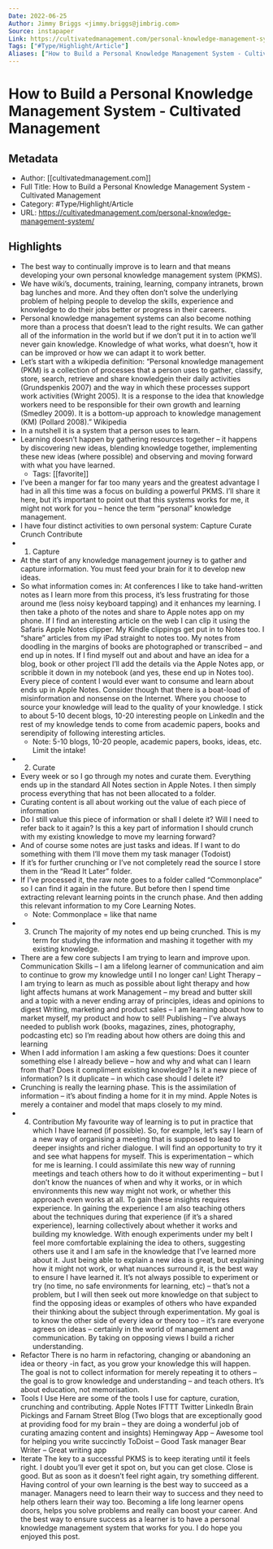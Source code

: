 ```yaml
---
Date: 2022-06-25
Author: Jimmy Briggs <jimmy.briggs@jimbrig.com>
Source: instapaper
Link: https://cultivatedmanagement.com/personal-knowledge-management-system/
Tags: ["#Type/Highlight/Article"]
Aliases: ["How to Build a Personal Knowledge Management System - Cultivated Management", "How to Build a Personal Knowledge Management System - Cultivated Management"]
---
```

# How to Build a Personal Knowledge Management System - Cultivated Management

## Metadata
- Author: [[cultivatedmanagement.com]]
- Full Title: How to Build a Personal Knowledge Management System - Cultivated Management
- Category: #Type/Highlight/Article
- URL: https://cultivatedmanagement.com/personal-knowledge-management-system/

## Highlights
- The best way to continually improve is to learn and that means developing your own personal knowledge management system (PKMS).
- We have wiki’s, documents, training, learning, company intranets, brown bag lunches and more. And they often don’t solve the underlying problem of helping people to develop the skills, experience and knowledge to do their jobs better or progress in their careers.
- Personal knowledge management systems can also become nothing more than a process that doesn’t lead to the right results. We can gather all of the information in the world but if we don’t put it in to action we’ll never gain knowledge. Knowledge of what works, what doesn’t, how it can be improved or how we can adapt it to work better.
- Let’s start with a wikipedia definition:
  “Personal knowledge management (PKM) is a collection of processes that a person uses to gather, classify, store, search, retrieve and share knowledgein their daily activities (Grundspenkis 2007) and the way in which these processes support work activities (Wright 2005). It is a response to the idea that knowledge workers need to be responsible for their own growth and learning (Smedley 2009). It is a bottom-up approach to knowledge management (KM) (Pollard 2008).” Wikipedia
- In a nutshell it is a system that a person uses to learn.
- Learning doesn’t happen by gathering resources together – it happens by discovering new ideas, blending knowledge together, implementing these new ideas (where possible) and observing and moving forward with what you have learned.
    - Tags: [[favorite]] 
- I’ve been a manger for far too many years and the greatest advantage I had in all this time was a focus on building a powerful PKMS. I’ll share it here, but it’s important to point out that this systems works for me, it might not work for you – hence the term “personal” knowledge management.
- I have four distinct activities to own personal system:
  Capture
  Curate
  Crunch
  Contribute
- 1. Capture
- At the start of any knowledge management journey is to gather and capture information. You must feed your brain for it to develop new ideas.
- So what information comes in:
  At conferences I like to take hand-written notes as I learn more from this process, it’s less frustrating for those around me (less noisy keyboard tapping) and it enhances my learning. I then take a photo of the notes and share to Apple notes app on my phone.
  If I find an interesting article on the web I can clip it using the Safaris Apple Notes clipper.
  My Kindle clippings get put in to Notes too.
  I “share” articles from my iPad straight to notes too.
  My notes from doodling in the margins of books are photographed or transcribed – and end up in notes.
  If I find myself out and about and have an idea for a blog, book or other project I’ll add the details via the Apple Notes app, or scribble it down in my notebook (and yes, these end up in Notes too).
  Every piece of content I would ever want to consume and learn about ends up in Apple Notes.
  Consider though that there is a boat-load of misinformation and nonsense on the Internet. Where you choose to source your knowledge will lead to the quality of your knowledge. I stick to about 5-10 decent blogs, 10-20 interesting people on LinkedIn and the rest of my knowledge tends to come from academic papers, books and serendipity of following interesting articles.
    - Note: 5-10 blogs, 10-20 people, academic papers, books, ideas, etc. Limit the intake!
- 2. Curate
- Every week or so I go through my notes and curate them.
  Everything ends up in the standard All Notes section in Apple Notes. I then simply process everything that has not been allocated to a folder.
- Curating content is all about working out the value of each piece of information
- Do I still value this piece of information or shall I delete it?
  Will I need to refer back to it again?
  Is this a key part of information I should crunch with my existing knowledge to move my learning forward?
- And of course some notes are just tasks and ideas. If I want to do something with them I’ll move them my task manager (Todoist)
- If it’s for further crunching or I’ve not completely read the source I store them in the “Read It Later” folder.
- If I’ve processed it, the raw note goes to a folder called “Commonplace” so I can find it again in the future. But before then I spend time extracting relevant learning points in the crunch phase. And then adding this relevant information to my Core Learning Notes.
    - Note: Commonplace = like that name
- 3. Crunch
  The majority of my notes end up being crunched. This is my term for studying the information and mashing it together with my existing knowledge.
- There are a few core subjects I am trying to learn and improve upon.
  Communication Skills – I am a lifelong learner of communication and aim to continue to grow my knowledge until I no longer can!
  Light Therapy – I am trying to learn as much as possible about light therapy and how light affects humans at work
  Management – my bread and butter skill and a topic with a never ending array of principles, ideas and opinions to digest
  Writing, marketing and product sales – I am learning about how to market myself, my product and how to sell!
  Publishing – I’ve always needed to publish work (books, magazines, zines, photography, podcasting etc) so I’m reading about how others are doing this and learning
- When I add information I am asking a few questions:
  Does it counter something else I already believe – how and why and what can I learn from that?
  Does it compliment existing knowledge?
  Is it a new piece of information?
  Is it duplicate – in which case should I delete it?
- Crunching is really the learning phase. This is the assimilation of information – it’s about finding a home for it in my mind. Apple Notes is merely a container and model that maps closely to my mind.
- 4. Contribution
  My favourite way of learning is to put in practice that which I have learned (if possible). So, for example, let’s say I learn of a new way of organising a meeting that is supposed to lead to deeper insights and richer dialogue. I will find an opportunity to try it and see what happens for myself. This is experimentation – which for me is learning.
  I could assimilate this new way of running meetings and teach others how to do it without experimenting – but I don’t know the nuances of when and why it works, or in which environments this new way might not work, or whether this approach even works at all.
  To gain these insights requires experience. In gaining the experience I am also teaching others about the techniques during that experience (if it’s a shared experience), learning collectively about whether it works and building my knowledge.
  With enough experiments under my belt I feel more comfortable explaining the idea to others, suggesting others use it and I am safe in the knowledge that I’ve learned more about it. Just being able to explain a new idea is great, but explaining how it might not work, or what nuances surround it, is the best way to ensure I have learned it.
  It’s not always possible to experiment or try (no time, no safe environments for learning, etc) – that’s not a problem, but I will then seek out more knowledge on that subject to find the opposing ideas or examples of others who have expanded their thinking about the subject through experimentation. My goal is to know the other side of every idea or theory too – it’s rare everyone agrees on ideas – certainly in the world of management and communication. By taking on opposing views I build a richer understanding.
- Refactor
  There is no harm in refactoring, changing or abandoning an idea or theory -in fact, as you grow your knowledge this will happen. The goal is not to collect information for merely repeating it to others – the goal is to grow knowledge and understanding – and teach others. It’s about education, not memorisation.
- Tools I Use
  Here are some of the tools I use for capture, curation, crunching and contributing.
  Apple Notes
  IFTTT
  Twitter
  LinkedIn
  Brain Pickings and Farnam Street Blog (Two blogs that are exceptionally good at providing food for my brain – they are doing a wonderful job of curating amazing content and insights)
  Hemingway App – Awesome tool for helping you write succinctly
  ToDoist – Good Task manager
  Bear Writer – Great writing app
- Iterate
  The key to a successful PKMS is to keep iterating until it feels right. I doubt you’ll ever get it spot on, but you can get close. Close is good. But as soon as it doesn’t feel right again, try something different.
  Having control of your own learning is the best way to succeed as a manager. Managers need to learn their way to success and they need to help others learn their way too. Becoming a life long learner opens doors, helps you solve problems and really can boost your career. And the best way to ensure success as a learner is to have a personal knowledge management system that works for you.
  I do hope you enjoyed this post.
